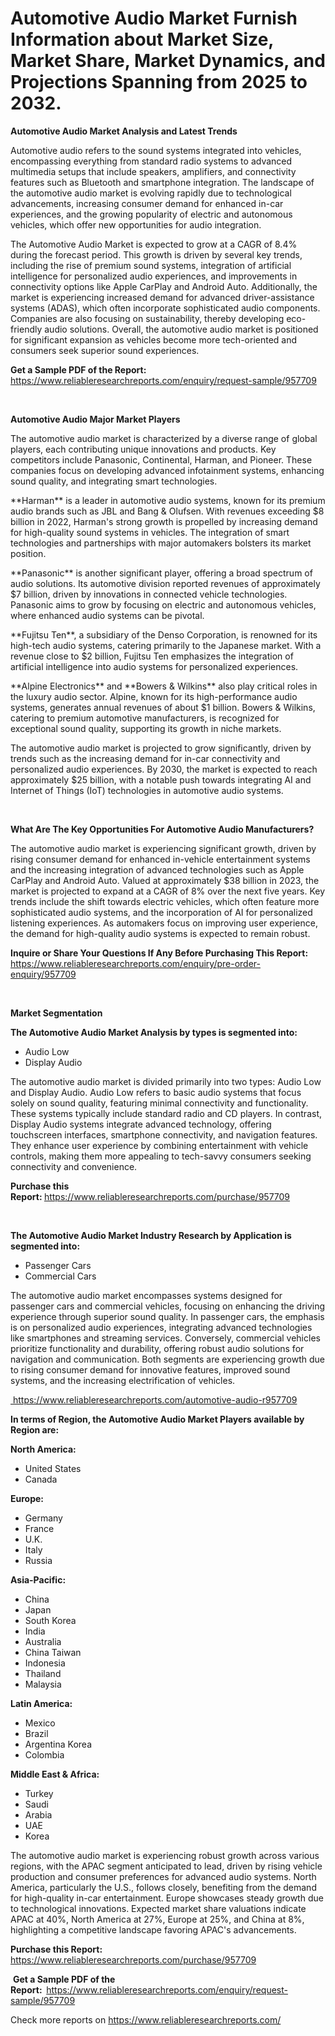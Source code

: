 <p><h1>Automotive Audio Market Furnish Information about Market Size, Market Share, Market Dynamics, and Projections Spanning from 2025 to 2032.</h1></p><p><strong>Automotive Audio Market Analysis and Latest Trends</strong></p>
<p><p>Automotive audio refers to the sound systems integrated into vehicles, encompassing everything from standard radio systems to advanced multimedia setups that include speakers, amplifiers, and connectivity features such as Bluetooth and smartphone integration. The landscape of the automotive audio market is evolving rapidly due to technological advancements, increasing consumer demand for enhanced in-car experiences, and the growing popularity of electric and autonomous vehicles, which offer new opportunities for audio integration.</p><p>The Automotive Audio Market is expected to grow at a CAGR of 8.4% during the forecast period. This growth is driven by several key trends, including the rise of premium sound systems, integration of artificial intelligence for personalized audio experiences, and improvements in connectivity options like Apple CarPlay and Android Auto. Additionally, the market is experiencing increased demand for advanced driver-assistance systems (ADAS), which often incorporate sophisticated audio components. Companies are also focusing on sustainability, thereby developing eco-friendly audio solutions. Overall, the automotive audio market is positioned for significant expansion as vehicles become more tech-oriented and consumers seek superior sound experiences.</p></p>
<p><strong>Get a Sample PDF of the Report:&nbsp;</strong> <a href="https://www.reliableresearchreports.com/enquiry/request-sample/957709?utm_campaign=3027&utm_medium=2&utm_source=Github&utm_content=ia&utm_term=30032025&utm_id=automotive-audio">https://www.reliableresearchreports.com/enquiry/request-sample/957709</a></p>
<p>&nbsp;</p>
<p><strong>Automotive Audio Major Market Players</strong></p>
<p><p>The automotive audio market is characterized by a diverse range of global players, each contributing unique innovations and products. Key competitors include Panasonic, Continental, Harman, and Pioneer. These companies focus on developing advanced infotainment systems, enhancing sound quality, and integrating smart technologies.</p><p>**Harman** is a leader in automotive audio systems, known for its premium audio brands such as JBL and Bang & Olufsen. With revenues exceeding $8 billion in 2022, Harman's strong growth is propelled by increasing demand for high-quality sound systems in vehicles. The integration of smart technologies and partnerships with major automakers bolsters its market position.</p><p>**Panasonic** is another significant player, offering a broad spectrum of audio solutions. Its automotive division reported revenues of approximately $7 billion, driven by innovations in connected vehicle technologies. Panasonic aims to grow by focusing on electric and autonomous vehicles, where enhanced audio systems can be pivotal.</p><p>**Fujitsu Ten**, a subsidiary of the Denso Corporation, is renowned for its high-tech audio systems, catering primarily to the Japanese market. With a revenue close to $2 billion, Fujitsu Ten emphasizes the integration of artificial intelligence into audio systems for personalized experiences.</p><p>**Alpine Electronics** and **Bowers & Wilkins** also play critical roles in the luxury audio sector. Alpine, known for its high-performance audio systems, generates annual revenues of about $1 billion. Bowers & Wilkins, catering to premium automotive manufacturers, is recognized for exceptional sound quality, supporting its growth in niche markets.</p><p>The automotive audio market is projected to grow significantly, driven by trends such as the increasing demand for in-car connectivity and personalized audio experiences. By 2030, the market is expected to reach approximately $25 billion, with a notable push towards integrating AI and Internet of Things (IoT) technologies in automotive audio systems.</p></p>
<p>&nbsp;</p>
<p><strong>What Are The Key Opportunities For Automotive Audio Manufacturers?</strong></p>
<p><p>The automotive audio market is experiencing significant growth, driven by rising consumer demand for enhanced in-vehicle entertainment systems and the increasing integration of advanced technologies such as Apple CarPlay and Android Auto. Valued at approximately $38 billion in 2023, the market is projected to expand at a CAGR of 8% over the next five years. Key trends include the shift towards electric vehicles, which often feature more sophisticated audio systems, and the incorporation of AI for personalized listening experiences. As automakers focus on improving user experience, the demand for high-quality audio systems is expected to remain robust.</p></p>
<p><strong>Inquire or Share Your Questions If Any Before Purchasing This Report:</strong> <a href="https://www.reliableresearchreports.com/enquiry/pre-order-enquiry/957709?utm_campaign=3027&utm_medium=2&utm_source=Github&utm_content=ia&utm_term=30032025&utm_id=automotive-audio">https://www.reliableresearchreports.com/enquiry/pre-order-enquiry/957709</a></p>
<p>&nbsp;</p>
<p><strong>Market Segmentation</strong></p>
<p><strong>The Automotive Audio Market Analysis by types is segmented into:</strong></p>
<p><ul><li>Audio Low</li><li>Display Audio</li></ul></p>
<p><p>The automotive audio market is divided primarily into two types: Audio Low and Display Audio. Audio Low refers to basic audio systems that focus solely on sound quality, featuring minimal connectivity and functionality. These systems typically include standard radio and CD players. In contrast, Display Audio systems integrate advanced technology, offering touchscreen interfaces, smartphone connectivity, and navigation features. They enhance user experience by combining entertainment with vehicle controls, making them more appealing to tech-savvy consumers seeking connectivity and convenience.</p></p>
<p><strong>Purchase this Report:&nbsp;</strong><a href="https://www.reliableresearchreports.com/purchase/957709?utm_campaign=3027&utm_medium=2&utm_source=Github&utm_content=ia&utm_term=30032025&utm_id=automotive-audio">https://www.reliableresearchreports.com/purchase/957709</a></p>
<p>&nbsp;</p>
<p><strong>The Automotive Audio Market Industry Research by Application is segmented into:</strong></p>
<p><ul><li>Passenger Cars</li><li>Commercial Cars</li></ul></p>
<p><p>The automotive audio market encompasses systems designed for passenger cars and commercial vehicles, focusing on enhancing the driving experience through superior sound quality. In passenger cars, the emphasis is on personalized audio experiences, integrating advanced technologies like smartphones and streaming services. Conversely, commercial vehicles prioritize functionality and durability, offering robust audio solutions for navigation and communication. Both segments are experiencing growth due to rising consumer demand for innovative features, improved sound systems, and the increasing electrification of vehicles.</p></p>
<p><a href="https://www.reliableresearchreports.com/automotive-audio-r957709?utm_campaign=3027&utm_medium=2&utm_source=Github&utm_content=ia&utm_term=30032025&utm_id=automotive-audio">&nbsp;https://www.reliableresearchreports.com/automotive-audio-r957709</a></p>
<p><strong>In terms of Region, the Automotive Audio Market Players available by Region are:</strong></p>
<p>
    <p> <strong> North America: </strong>
        <ul>
            <li>United States</li>
            <li>Canada</li>
        </ul>
        </p> 
    <p> <strong> Europe: </strong>
        <ul>
            <li>Germany</li>
            <li>France</li>
            <li>U.K.</li>
            <li>Italy</li>
            <li>Russia</li>
        </ul>
        </p> 
    <p> <strong> Asia-Pacific: </strong>
        <ul>
            <li>China</li>
            <li>Japan</li>
            <li>South Korea</li>
            <li>India</li>
            <li>Australia</li>
            <li>China Taiwan</li>
            <li>Indonesia</li>
            <li>Thailand</li>
            <li>Malaysia</li>
        </ul>
        </p> 
    <p> <strong> Latin America: </strong>
        <ul>
            <li>Mexico</li>
            <li>Brazil</li>
            <li>Argentina Korea</li>
            <li>Colombia</li>
        </ul>
        </p> 
    <p> <strong> Middle East & Africa: </strong>
        <ul>
            <li>Turkey</li>
            <li>Saudi</li>
            <li>Arabia</li>
            <li>UAE</li>
            <li>Korea</li>
        </ul>
    </p>
    </p>
<p><p>The automotive audio market is experiencing robust growth across various regions, with the APAC segment anticipated to lead, driven by rising vehicle production and consumer preferences for advanced audio systems. North America, particularly the U.S., follows closely, benefiting from the demand for high-quality in-car entertainment. Europe showcases steady growth due to technological innovations. Expected market share valuations indicate APAC at 40%, North America at 27%, Europe at 25%, and China at 8%, highlighting a competitive landscape favoring APAC's advancements.</p></p>
<p><strong>Purchase this Report: </strong><a href="https://www.reliableresearchreports.com/purchase/957709?utm_campaign=3027&utm_medium=2&utm_source=Github&utm_content=ia&utm_term=30032025&utm_id=automotive-audio">https://www.reliableresearchreports.com/purchase/957709</a></p>
<p>&nbsp;<strong>Get a Sample PDF of the Report:&nbsp;&nbsp;</strong><a href="https://www.reliableresearchreports.com/enquiry/request-sample/957709?utm_campaign=3027&utm_medium=2&utm_source=Github&utm_content=ia&utm_term=30032025&utm_id=automotive-audio">https://www.reliableresearchreports.com/enquiry/request-sample/957709</a></p>
<p><strong></strong></p>
<p>Check more reports on <a href="https://www.reliableresearchreports.com/?utm_campaign=3027&utm_medium=2&utm_source=Github&utm_content=ia&utm_term=30032025&utm_id=automotive-audio">https://www.reliableresearchreports.com/</a></p>